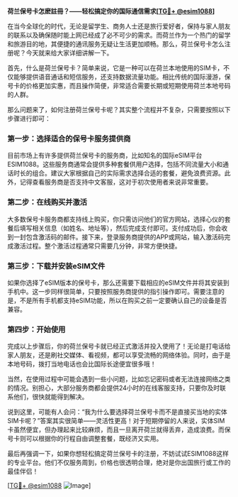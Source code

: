 **荷兰保号卡怎麽註冊？——轻松搞定你的国际通信需求[[TG💪+ @esim1088](https://t.me/s/esim1088)]**

在当今全球化的时代，无论是留学生、商务人士还是旅行爱好者，保持与家人朋友的联系以及确保随时能上网已经成了必不可少的需求。而荷兰作为一个热门的留学和旅游目的地，其便捷的通讯服务无疑让生活更加顺畅。那么，荷兰保号卡怎么注册呢？今天就来给大家详细讲解一下。

首先，什么是荷兰保号卡？简单来说，它是一种可以在荷兰本地使用的SIM卡，不仅能够提供语音通话和短信服务，还支持数据流量功能。相比传统的国际漫游，保号卡的价格更加实惠，而且操作简便，非常适合需要长期或短期使用荷兰本地号码的人群。

那么问题来了，如何注册荷兰保号卡呢？其实整个流程并不复杂，只需要按照以下步骤进行即可：

### **第一步：选择适合的保号卡服务提供商**
目前市场上有许多提供荷兰保号卡的服务商，比如知名的国际eSIM平台ESIM1088。这些服务商通常会提供多种套餐供用户选择，包括不同流量大小和通话时长的组合。建议大家根据自己的实际需求选择合适的套餐，避免浪费资源。此外，记得查看服务商是否支持中文客服，这对于初次使用者来说非常重要。

### **第二步：在线购买并激活**
大多数保号卡服务商都支持线上购买，你只需访问他们的官方网站，选择心仪的套餐后填写相关信息（如姓名、地址等），然后完成支付即可。支付成功后，你会收到一封包含激活码的邮件。接下来，登录服务商提供的APP或网站，输入激活码完成激活过程。整个激活过程通常只需要几分钟，非常方便快捷。

### **第三步：下载并安装eSIM文件**
如果你选择了eSIM版本的保号卡，那么还需要下载相应的eSIM文件并将其安装到手机中。这一步同样很简单，只要按照服务商提供的指引操作即可。需要注意的是，不是所有手机都支持eSIM功能，所以在购买之前一定要确认自己的设备是否兼容。

### **第四步：开始使用**
完成以上步骤后，你的荷兰保号卡就已经正式激活并投入使用了！无论是打电话给家人朋友，还是刷社交媒体、看视频，都可以享受流畅的网络体验。同时，由于是本地号码，拨打当地电话也会比国际长途便宜很多哦！

当然，在使用过程中可能会遇到一些小问题，比如忘记密码或者无法连接网络之类的情况。别担心，大部分服务商都会提供24小时的在线客服支持，只要你及时联系他们，很快就能得到解决。

说到这里，可能有人会问：“我为什么要选择荷兰保号卡而不是直接买当地的实体SIM卡呢？”答案其实很简单——灵活性更高！对于短期停留的人来说，实体SIM卡虽然便宜，但办理起来比较麻烦，而且一旦离开荷兰就得丢弃，造成浪费。而保号卡则可以根据你的行程自由调整套餐，既经济又实用。

最后再强调一下，如果你想轻松搞定荷兰保号卡的注册，不妨试试ESIM1088这样的专业平台。他们不仅服务周到，价格也很透明合理，绝对是你出国旅行或工作的最佳伴侣！

[[TG💪+ @esim1088](https://t.me/s/esim1088) ![Image](https://i.postimg.cc/4NQfJmqS/Snipaste-2025-05-13-00-14-12.png)]